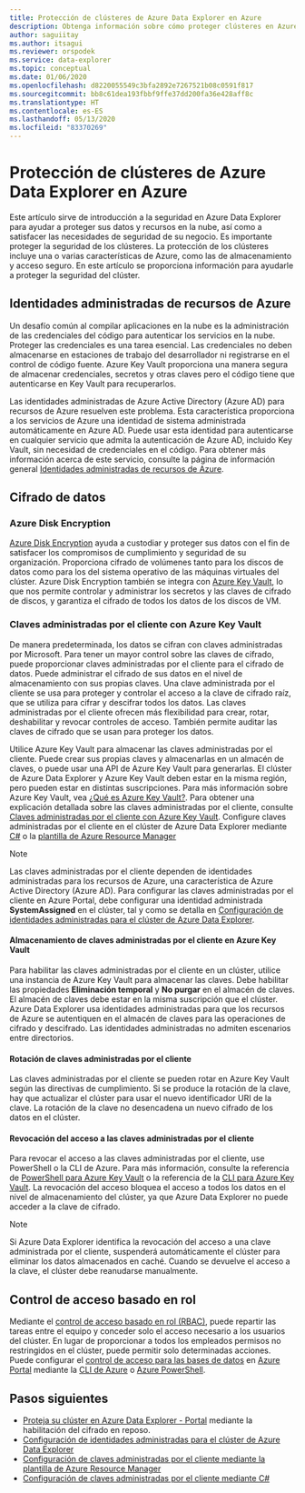 ```yaml
---
title: Protección de clústeres de Azure Data Explorer en Azure
description: Obtenga información sobre cómo proteger clústeres en Azure Data Explorer.
author: saguiitay
ms.author: itsagui
ms.reviewer: orspodek
ms.service: data-explorer
ms.topic: conceptual
ms.date: 01/06/2020
ms.openlocfilehash: d8220055549c3bfa2892e7267521b08c0591f817
ms.sourcegitcommit: bb8c61dea193fbbf9ffe37dd200fa36e428aff8c
ms.translationtype: HT
ms.contentlocale: es-ES
ms.lasthandoff: 05/13/2020
ms.locfileid: "83370269"
---
```

# <a name="secure-azure-data-explorer-clusters-in-azure"></a>Protección de clústeres de Azure Data Explorer en Azure

Este artículo sirve de introducción a la seguridad en Azure Data Explorer para ayudar a proteger sus datos y recursos en la nube, así como a satisfacer las necesidades de seguridad de su negocio. Es importante proteger la seguridad de los clústeres. La protección de los clústeres incluye una o varias características de Azure, como las de almacenamiento y acceso seguro. En este artículo se proporciona información para ayudarle a proteger la seguridad del clúster.

## <a name="managed-identities-for-azure-resources"></a>Identidades administradas de recursos de Azure

Un desafío común al compilar aplicaciones en la nube es la administración de las credenciales del código para autenticar los servicios en la nube. Proteger las credenciales es una tarea esencial. Las credenciales no deben almacenarse en estaciones de trabajo del desarrollador ni registrarse en el control de código fuente. Azure Key Vault proporciona una manera segura de almacenar credenciales, secretos y otras claves pero el código tiene que autenticarse en Key Vault para recuperarlos.

Las identidades administradas de Azure Active Directory (Azure AD) para recursos de Azure resuelven este problema. Esta característica proporciona a los servicios de Azure una identidad de sistema administrada automáticamente en Azure AD. Puede usar esta identidad para autenticarse en cualquier servicio que admita la autenticación de Azure AD, incluido Key Vault, sin necesidad de credenciales en el código. Para obtener más información acerca de este servicio, consulte la página de información general [Identidades administradas de recursos de Azure](/azure/active-directory/managed-identities-azure-resources/overview).

## <a name="data-encryption"></a>Cifrado de datos

### <a name="azure-disk-encryption"></a>Azure Disk Encryption

[Azure Disk Encryption](/azure/security/azure-security-disk-encryption-overview) ayuda a custodiar y proteger sus datos con el fin de satisfacer los compromisos de cumplimiento y seguridad de su organización. Proporciona cifrado de volúmenes tanto para los discos de datos como para los del sistema operativo de las máquinas virtuales del clúster. Azure Disk Encryption también se integra con [Azure Key Vault](/azure/key-vault/), lo que nos permite controlar y administrar los secretos y las claves de cifrado de discos, y garantiza el cifrado de todos los datos de los discos de VM. 

### <a name="customer-managed-keys-with-azure-key-vault"></a>Claves administradas por el cliente con Azure Key Vault

De manera predeterminada, los datos se cifran con claves administradas por Microsoft. Para tener un mayor control sobre las claves de cifrado, puede proporcionar claves administradas por el cliente para el cifrado de datos. Puede administrar el cifrado de sus datos en el nivel de almacenamiento con sus propias claves. Una clave administrada por el cliente se usa para proteger y controlar el acceso a la clave de cifrado raíz, que se utiliza para cifrar y descifrar todos los datos. Las claves administradas por el cliente ofrecen más flexibilidad para crear, rotar, deshabilitar y revocar controles de acceso. También permite auditar las claves de cifrado que se usan para proteger los datos.

Utilice Azure Key Vault para almacenar las claves administradas por el cliente. Puede crear sus propias claves y almacenarlas en un almacén de claves, o puede usar una API de Azure Key Vault para generarlas. El clúster de Azure Data Explorer y Azure Key Vault deben estar en la misma región, pero pueden estar en distintas suscripciones. Para más información sobre Azure Key Vault, vea [¿Qué es Azure Key Vault?](/azure/key-vault/key-vault-overview). Para obtener una explicación detallada sobre las claves administradas por el cliente, consulte [Claves administradas por el cliente con Azure Key Vault](/azure/storage/common/storage-service-encryption). Configure claves administradas por el cliente en el clúster de Azure Data Explorer mediante [C#](customer-managed-keys-csharp.md) o la [plantilla de Azure Resource Manager](customer-managed-keys-resource-manager.md)

> [!Note]
> Las claves administradas por el cliente dependen de identidades administradas para los recursos de Azure, una característica de Azure Active Directory (Azure AD). Para configurar las claves administradas por el cliente en Azure Portal, debe configurar una identidad administrada **SystemAssigned** en el clúster, tal y como se detalla en [Configuración de identidades administradas para el clúster de Azure Data Explorer](managed-identities.md).

#### <a name="store-customer-managed-keys-in-azure-key-vault"></a>Almacenamiento de claves administradas por el cliente en Azure Key Vault

Para habilitar las claves administradas por el cliente en un clúster, utilice una instancia de Azure Key Vault para almacenar las claves. Debe habilitar las propiedades **Eliminación temporal** y **No purgar** en el almacén de claves. El almacén de claves debe estar en la misma suscripción que el clúster. Azure Data Explorer usa identidades administradas para que los recursos de Azure se autentiquen en el almacén de claves para las operaciones de cifrado y descifrado. Las identidades administradas no admiten escenarios entre directorios.

#### <a name="rotate-customer-managed-keys"></a>Rotación de claves administradas por el cliente

Las claves administradas por el cliente se pueden rotar en Azure Key Vault según las directivas de cumplimiento. Si se produce la rotación de la clave, hay que actualizar el clúster para usar el nuevo identificador URI de la clave. La rotación de la clave no desencadena un nuevo cifrado de los datos en el clúster. 

#### <a name="revoke-access-to-customer-managed-keys"></a>Revocación del acceso a las claves administradas por el cliente

Para revocar el acceso a las claves administradas por el cliente, use PowerShell o la CLI de Azure. Para más información, consulte la referencia de [PowerShell para Azure Key Vault](/powershell/module/az.keyvault/) o la referencia de la [CLI para Azure Key Vault](/cli/azure/keyvault). La revocación del acceso bloquea el acceso a todos los datos en el nivel de almacenamiento del clúster, ya que Azure Data Explorer no puede acceder a la clave de cifrado.

> [!Note]
> Si Azure Data Explorer identifica la revocación del acceso a una clave administrada por el cliente, suspenderá automáticamente el clúster para eliminar los datos almacenados en caché. Cuando se devuelve el acceso a la clave, el clúster debe reanudarse manualmente.

## <a name="role-based-access-control"></a>Control de acceso basado en rol

Mediante el [control de acceso basado en rol (RBAC)](/azure/role-based-access-control/overview), puede repartir las tareas entre el equipo y conceder solo el acceso necesario a los usuarios del clúster. En lugar de proporcionar a todos los empleados permisos no restringidos en el clúster, puede permitir solo determinadas acciones. Puede configurar el [control de acceso para las bases de datos](manage-database-permissions.md) en [Azure Portal](/azure/role-based-access-control/role-assignments-portal) mediante la [CLI de Azure](/azure/role-based-access-control/role-assignments-cli) o [Azure PowerShell](/azure/role-based-access-control/role-assignments-powershell).

## <a name="next-steps"></a>Pasos siguientes

* [Proteja su clúster en Azure Data Explorer - Portal](manage-cluster-security.md) mediante la habilitación del cifrado en reposo.
* [Configuración de identidades administradas para el clúster de Azure Data Explorer](managed-identities.md)
* [Configuración de claves administradas por el cliente mediante la plantilla de Azure Resource Manager](customer-managed-keys-resource-manager.md)
* [Configuración de claves administradas por el cliente mediante C#](customer-managed-keys-csharp.md)

